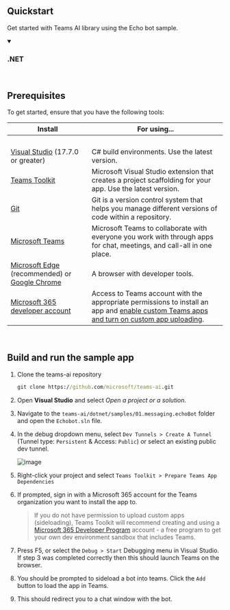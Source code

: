 ## Quickstart

Get started with Teams AI library using the Echo bot sample.

<details open>
<summary><h3>.NET </h3></summary>
<br>

## Prerequisites

To get started, ensure that you have the following tools:

| Install                                                                                                                                                | For using...                                                                                                                                                                                                                                                        |
| ------------------------------------------------------------------------------------------------------------------------------------------------------ | ------------------------------------------------------------------------------------------------------------------------------------------------------------------------------------------------------------------------------------------------------------------- |
| &nbsp;                                                                                                                                                 | &nbsp;                                                                                                                                                                                                                                                              |
| [Visual Studio](https://visualstudio.microsoft.com/downloads/) (17.7.0 or greater)                                                                     | C# build environments. Use the latest version.                                                                                                                                                                                                                      |
| [Teams Toolkit](https://learn.microsoft.com/en-us/microsoftteams/platform/toolkit/toolkit-v4/teams-toolkit-fundamentals-vs?pivots=visual-studio-v17-7) | Microsoft Visual Studio extension that creates a project scaffolding for your app. Use the latest version.                                                                                                                                                          |
| [Git](https://git-scm.com/downloads)                                                                                                                   | Git is a version control system that helps you manage different versions of code within a repository.                                                                                                                                                               |
| [Microsoft Teams](https://www.microsoft.com/microsoft-teams/download-app)                                                                              | Microsoft Teams to collaborate with everyone you work with through apps for chat, meetings, and call-all in one place.                                                                                                                                              |
| [Microsoft&nbsp;Edge](https://www.microsoft.com/edge) (recommended) or [Google Chrome](https://www.google.com/chrome/)                                 | A browser with developer tools.                                                                                                                                                                                                                                     |
| [Microsoft 365 developer account](/microsoftteams/platform/concepts/build-and-test/prepare-your-o365-tenant)                                           | Access to Teams account with the appropriate permissions to install an app and [enable custom Teams apps and turn on custom app uploading](../../../concepts/build-and-test/prepare-your-o365-tenant.md#enable-custom-teams-apps-and-turn-on-custom-app-uploading). |

<br/>

## Build and run the sample app

1. Clone the teams-ai repository
   
   ```cmd
   git clone https://github.com/microsoft/teams-ai.git
   ```

2. Open **Visual Studio** and select *Open a project or a solution*.

3. Navigate to the `teams-ai/dotnet/samples/01.messaging.echoBot` folder and open the `Echobot.sln` file.

4. In the debug dropdown menu, select `Dev Tunnels > Create A Tunnel` (Tunnel type: `Persistent` & Access: `Public`) or select an existing public dev tunnel.
   
   ![image](https://github.com/microsoft/teams-ai/assets/115390646/d7246d38-8276-4b2a-bc22-b72f36aa41b9)

5. Right-click your project and select `Teams Toolkit > Prepare Teams App Dependencies`

6. If prompted, sign in with a Microsoft 365 account for the Teams organization you want to install the app to.
   
   > If you do not have permission to upload custom apps (sideloading), Teams Toolkit will recommend creating and using a [Microsoft 365 Developer Program](https://developer.microsoft.com/microsoft-365/dev-program) account - a free program to get your own dev environment sandbox that includes Teams.

7. Press F5, or select the `Debug > Start` Debugging menu in Visual Studio. If step 3 was completed correctly then this should launch Teams on the browser.

8. You should be prompted to sideload a bot into teams. Click the `Add` button to load the app in Teams.

9. This should redirect you to a chat window with the bot.